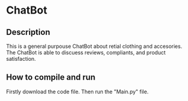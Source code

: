 # ChatBot

## Description
This is a general purpouse ChatBot about retial clothing and accesories. The ChatBot is able to discuess reviews, compliants, and product satisfaction.

## How to compile and run
Firstly download the code file. Then run the "Main.py" file.